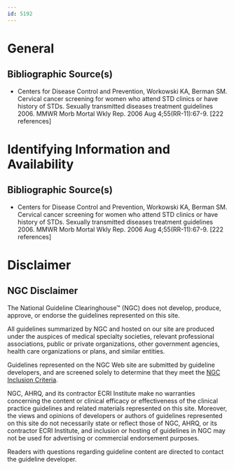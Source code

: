 ```yaml
---
id: 5192
---
```


# General

## Bibliographic Source(s)

- Centers for Disease Control and Prevention, Workowski KA, Berman SM. Cervical cancer screening for women who attend STD clinics or have history of STDs. Sexually transmitted diseases treatment guidelines 2006. MMWR Morb Mortal Wkly Rep. 2006 Aug 4;55(RR-11):67-9. [222 references]

# Identifying Information and Availability

## Bibliographic Source(s)

- Centers for Disease Control and Prevention, Workowski KA, Berman SM. Cervical cancer screening for women who attend STD clinics or have history of STDs. Sexually transmitted diseases treatment guidelines 2006. MMWR Morb Mortal Wkly Rep. 2006 Aug 4;55(RR-11):67-9. [222 references]

# Disclaimer

## NGC Disclaimer

The National Guideline Clearinghouse™ (NGC) does not develop, produce, approve, or endorse the guidelines represented on this site.

All guidelines summarized by NGC and hosted on our site are produced under the auspices of medical specialty societies, relevant professional associations, public or private organizations, other government agencies, health care organizations or plans, and similar entities.

Guidelines represented on the NGC Web site are submitted by guideline developers, and are screened solely to determine that they meet the [NGC Inclusion Criteria](/help-and-about/summaries/inclusion-criteria).

NGC, AHRQ, and its contractor ECRI Institute make no warranties concerning the content or clinical efficacy or effectiveness of the clinical practice guidelines and related materials represented on this site. Moreover, the views and opinions of developers or authors of guidelines represented on this site do not necessarily state or reflect those of NGC, AHRQ, or its contractor ECRI Institute, and inclusion or hosting of guidelines in NGC may not be used for advertising or commercial endorsement purposes.

Readers with questions regarding guideline content are directed to contact the guideline developer.

